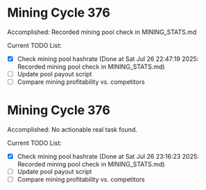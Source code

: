 # Mining Cycle 376

Accomplished: Recorded mining pool check in MINING_STATS.md

Current TODO List:

- [x] Check mining pool hashrate  (Done at Sat Jul 26 22:47:19 2025: Recorded mining pool check in MINING_STATS.md)
- [ ] Update pool payout script
- [ ] Compare mining profitability vs. competitors

# Mining Cycle 376

Accomplished: No actionable real task found.

Current TODO List:

- [x] Check mining pool hashrate  (Done at Sat Jul 26 23:16:23 2025: Recorded mining pool check in MINING_STATS.md)
- [ ] Update pool payout script
- [ ] Compare mining profitability vs. competitors